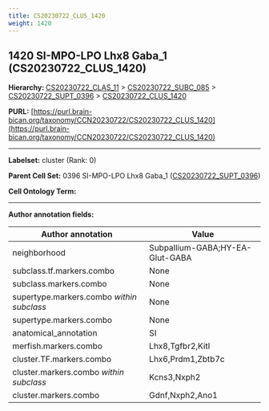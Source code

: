 ```yaml
---
title: CS20230722_CLUS_1420
weight: 1420
---
```

## 1420 SI-MPO-LPO Lhx8 Gaba_1 (CS20230722_CLUS_1420)
<b>Hierarchy: </b>
[CS20230722_CLAS_11](../CS20230722_CLAS_11) >
[CS20230722_SUBC_085](../CS20230722_SUBC_085) >
[CS20230722_SUPT_0396](../CS20230722_SUPT_0396) >
[CS20230722_CLUS_1420](../CS20230722_CLUS_1420)

**PURL:** [https://purl.brain-bican.org/taxonomy/CCN20230722/CS20230722_CLUS_1420](https://purl.brain-bican.org/taxonomy/CCN20230722/CS20230722_CLUS_1420)

---


**Labelset:** cluster (Rank: 0)

**Parent Cell Set:** 0396 SI-MPO-LPO Lhx8 Gaba_1 ([CS20230722_SUPT_0396](../CS20230722_SUPT_0396))



**Cell Ontology Term:** 

[MARKER GENES.]: #


---

[TRANSFERRED ANNOTATIONS.]: #


[AUTHOR ANNOTATION FIELDS.]: #


**Author annotation fields:**

| Author annotation | Value |
|-------------------|-------|
|neighborhood|Subpallium-GABA;HY-EA-Glut-GABA|
|subclass.tf.markers.combo|None|
|subclass.markers.combo|None|
|supertype.markers.combo _within subclass_|None|
|supertype.markers.combo|None|
|anatomical_annotation|SI|
|merfish.markers.combo|Lhx8,Tgfbr2,Kitl|
|cluster.TF.markers.combo|Lhx6,Prdm1,Zbtb7c|
|cluster.markers.combo _within subclass_|Kcns3,Nxph2|
|cluster.markers.combo|Gdnf,Nxph2,Ano1|
